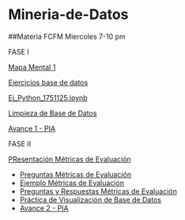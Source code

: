 # Mineria-de-Datos
##Materia FCFM Miercoles 7-10 pm  

FASE I

[Mapa Mental 1](https://github.com/FernandoChaires/Mineria-de-Datos/blob/main/MapaMental_1_1751125.pdf.pdf)

[Ejercicios base de datos](https://github.com/Danielaht03/Mineria-de-Datos/blob/main/Equipo_8-Ejercicio%20base%20de%20datos.pdf)

[Ej_Python_1751125.ipynb](http://localhost:8888/notebooks/Ej_Python_1751125.ipynb)

[Limpieza de Base de Datos](https://github.com/Danielaht03/Mineria-de-Datos/blob/main/Ej_Limpieza_8.ipynb)

[Avance 1 - PIA](https://github.com/Danielaht03/Mineria-de-Datos/blob/main/Avance1_PIA_Equipo8.ipynb)

 FASE II

[PResentación Métricas de Evaluación](https://github.com/Danielaht03/Mineria-de-Datos/blob/main/Presentacion_Metricas%20de%20Evaluaci%C3%B3n_Eq8.pdf)

* [Preguntas Métricas de Evaluación](https://github.com/Danielaht03/Mineria-de-Datos/blob/main/Preguntas_Metricas%20de%20Evaluaci%C3%B3n_Eq8.pdf)
* [Ejemplo Métricas de Evaluación](https://github.com/Danielaht03/Mineria-de-Datos/blob/main/Ejemplo_Metricas_de_Evaluacion_Eq8.ipynb)
* [Preguntas y Respuestas Métricas de Evaluación](https://github.com/Danielaht03/Mineria-de-Datos/blob/main/Preguntas%26Respuestas_Metricas%20de%20Evaluaci%C3%B3n_Eq8.pdf)
* [Práctica de Visualización de Base de Datos](https://github.com/Danielaht03/Mineria-de-Datos/blob/main/Visualizaci%C3%B3n_Equipo8%20.ipynb)
* [Avance 2 - PIA](https://github.com/Danielaht03/Mineria-de-Datos/blob/main/AvanceII_002_Equipo08.ipynb)
